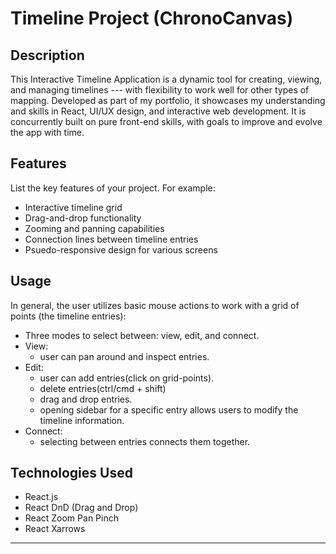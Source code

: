# Timeline Project (ChronoCanvas) 

## Description
This Interactive Timeline Application is a dynamic tool for creating, viewing, and managing timelines --- with flexibility to work well for other types of mapping. Developed as part of my portfolio, it showcases my understanding and skills in React, UI/UX design, and interactive web development. It is concurrently built on pure front-end skills, with goals to improve and evolve the app with time.

## Features
List the key features of your project. For example:
- Interactive timeline grid
- Drag-and-drop functionality
- Zooming and panning capabilities
- Connection lines between timeline entries
- Psuedo-responsive design for various screens

## Usage
In general, the user utilizes basic mouse actions to work with a grid of points (the timeline entries):
- Three modes to select between: view, edit, and connect.
- View:
  - user can pan around and inspect entries.
- Edit:
  - user can add entries(click on grid-points).
  - delete entries(ctrl/cmd + shift)
  - drag and drop entries.
  - opening sidebar for a specific entry allows users to modify the timeline information.
- Connect:
  - selecting between entries connects them together.

## Technologies Used
- React.js
- React DnD (Drag and Drop)
- React Zoom Pan Pinch
- React Xarrows
---
